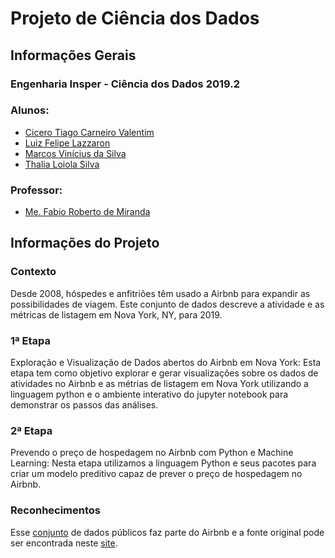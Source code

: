 <h1>Projeto de Ciência dos Dados</h1>

<h2>Informações Gerais</h2>

<h3>Engenharia Insper - Ciência dos Dados 2019.2</h3>

<h3>Alunos:</h3>
<ul>
  <li><a href=https://www.linkedin.com/in/cicero-tiago-carneiro-valentim-971a57138/>Cicero Tiago Carneiro Valentim</a></li>
  <li><a href=https://www.linkedin.com/in/luiz-felipe-lazzaron-682676181/>Luiz Felipe Lazzaron</a></li>
  <li><a href=https://www.linkedin.com/in/marcosvinis28/>Marcos Vinícius da Silva</a></li>
  <li><a href=https://www.linkedin.com/in/thalia-loiola-b03377184/>Thalia Loiola Silva</a></li>
</ul>

<h3>Professor:</h3> 
<ul>
  <li><a href=https://www.linkedin.com/in/fabiodemiranda/>Me. Fabio Roberto de Miranda</a></li>
</ul>

<h2>Informações do Projeto</h2>

<h3>Contexto</h3>
<p>
Desde 2008, hóspedes e anfitriões têm usado a Airbnb para expandir as possibilidades de viagem. Este conjunto de dados descreve a atividade e as métricas de listagem em Nova York, NY, para 2019.
</p>

<h3>1ª Etapa</h3>
<p>
Exploração e Visualização de Dados abertos do Airbnb em Nova York: Esta etapa tem como objetivo explorar e gerar visualizações sobre os dados de atividades no Airbnb e as métrias de listagem em Nova York utilizando a linguagem python e o ambiente interativo do jupyter notebook para demonstrar os passos das análises.
</p>

<h3>2ª Etapa</h3>
<p>
Prevendo o preço de hospedagem no Airbnb com Python e Machine Learning: Nesta etapa utilizamos a linguagem Python e seus pacotes para criar um modelo preditivo capaz de prever o preço de hospedagem no Airbnb.
</p>

<h3>Reconhecimentos</h3>
<p>
Esse <a href = https://www.kaggle.com/dgomonov/new-york-city-airbnb-open-data>conjunto</a> de dados públicos faz parte do Airbnb e a fonte original pode ser encontrada neste <a href = http://insideairbnb.com/ >site</a>.
</p>

